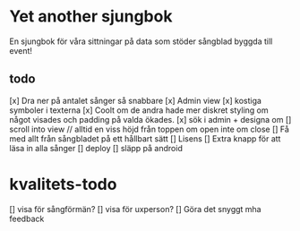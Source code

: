 # Yet another sjungbok

En sjungbok för våra sittningar på data som stöder sångblad byggda till event!

## todo

[x] Dra ner på antalet sånger så snabbare
[x] Admin view
[x] kostiga symboler i texterna
[x] Coolt om de andra hade mer diskret styling om något visades och padding på valda ökades.
[x] sök i admin + designa om
[] scroll into view // alltid en viss höjd från toppen om open inte om close
[] Få med allt från sångbladet på ett hållbart sätt
[] Lisens
[] Extra knapp för att läsa in alla sånger
[] deploy
[] släpp på android

# kvalitets-todo

[] visa för sångförmän?
[] visa för uxperson?
[] Göra det snyggt mha feedback
